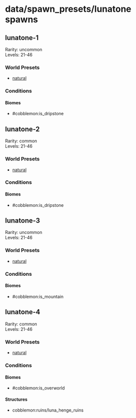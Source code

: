 # data/spawn_presets/lunatone spawns  
  
## lunatone-1  
Rarity: uncommon  
Levels: 21-46  
  
### World Presets  
* [natural](/data/world_presets/natural.md)  
  
### Conditions  
  
#### Biomes  
  * #cobblemon:is_dripstone
  
  
## lunatone-2  
Rarity: common  
Levels: 21-46  
  
### World Presets  
* [natural](/data/world_presets/natural.md)  
  
### Conditions  
  
#### Biomes  
  * #cobblemon:is_dripstone
  
  
## lunatone-3  
Rarity: uncommon  
Levels: 21-46  
  
### World Presets  
* [natural](/data/world_presets/natural.md)  
  
### Conditions  
  
#### Biomes  
  * #cobblemon:is_mountain
  
  
## lunatone-4  
Rarity: common  
Levels: 21-46  
  
### World Presets  
* [natural](/data/world_presets/natural.md)  
  
### Conditions  
  
#### Biomes  
  * #cobblemon:is_overworld
  
  
#### Structures  
  * cobblemon:ruins/luna_henge_ruins
  

